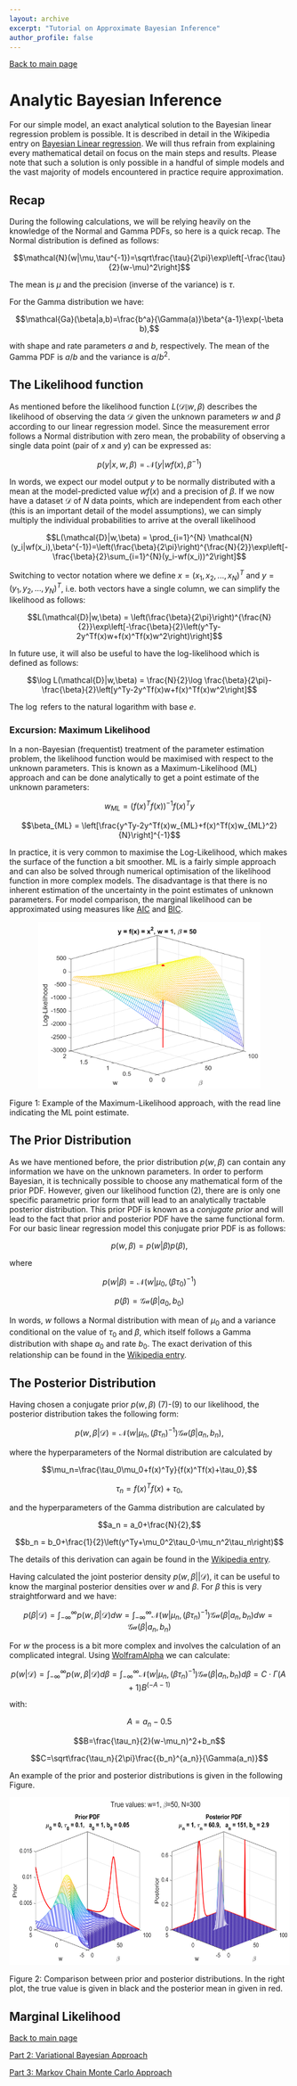 ```yaml
---
layout: archive
excerpt: "Tutorial on Approximate Bayesian Inference"
author_profile: false
---
```

[Back to main page](bayesian_inference.md)

# Analytic Bayesian Inference

For our simple model, an exact analytical solution to the Bayesian linear regression problem is possible. It is described in detail in the Wikipedia entry on [Bayesian Linear regression](https://en.wikipedia.org/wiki/Bayesian_linear_regression). We will thus refrain from explaining every mathematical detail on focus on the main steps and results. Please note that such a solution is only possible in a handful of simple models and the vast majority of models encountered in practice require approximation.

## Recap

During the following calculations, we will be relying heavily on the knowledge of the Normal and Gamma PDFs, so here is a quick recap. The Normal distribution is defined as follows:

$$\mathcal{N}(w|\mu,\tau^{-1})=\sqrt\frac{\tau}{2\pi}\exp\left[-\frac{\tau}{2}(w-\mu)^2\right]$$

The mean is $\mu$ and the precision (inverse of the variance) is $\tau$.

For the Gamma distribution we have:

$$\mathcal{Ga}(\beta|a,b)=\frac{b^a}{\Gamma(a)}\beta^{a-1}\exp(-\beta b),$$

with shape and rate parameters $a$ and $b$, respectively. The mean of the Gamma PDF is $a/b$ and the variance is $a/b^2$.

## The Likelihood function

As mentioned before the likelihood function $L(\mathcal{D}\|w,\beta)$ describes the likelihood of observing the data $\mathcal{D}$ given the unknown parameters $w$ and $\beta$ according to our linear regression model. Since the measurement error follows a Normal distribution with zero mean, the probability of observing a single data point (pair of $x$ and $y$) can be expressed as:

$$p(y|x,w,\beta) = \mathcal{N}(y|wf(x),\beta^{-1})$$

In words, we expect our model output $y$ to be normally distributed with a mean at the model-predicted value $wf(x)$ and a precision of $\beta$. If we now have a dataset $\mathcal{D}$ of $N$ data points, which are independent from each other (this is an important detail of the model assumptions), we can simply multiply the individual probabilities to arrive at the overall likelihood

$$L(\mathcal{D}|w,\beta) = \prod_{i=1}^{N} \mathcal{N}(y_i|wf(x_i),\beta^{-1})=\left(\frac{\beta}{2\pi}\right)^{\frac{N}{2}}\exp\left[-\frac{\beta}{2}\sum_{i=1}^{N}(y_i-wf(x_i))^2\right]$$

Switching to vector notation where we define $x=(x_1,x_2,...,x_N)^T$ and $y=(y_1,y_2,...,y_N)^T$, i.e. both vectors have a single column, we can simplify the likelihood as follows:

$$L(\mathcal{D}|w,\beta) = \left(\frac{\beta}{2\pi}\right)^{\frac{N}{2}}\exp\left[-\frac{\beta}{2}\left(y^Ty-2y^Tf(x)w+f(x)^Tf(x)w^2\right)\right]$$

In future use, it will also be useful to have the log-likelihood which is defined as follows:

$$\log L(\mathcal{D}|w,\beta) = \frac{N}{2}\log \frac{\beta}{2\pi}-\frac{\beta}{2}\left[y^Ty-2y^Tf(x)w+f(x)^Tf(x)w^2\right]$$

The $\log$ refers to the natural logarithm with base $e$.

### Excursion: Maximum Likelihood

In a non-Bayesian (frequentist) treatment of the parameter estimation problem, the likelihood function would be maximised with respect to the unknown parameters. This is known as a Maximum-Likelihood (ML) approach and can be done analytically to get a point estimate of the unknown parameters:

$$w_{ML} = \left(f(x)^Tf(x)\right)^{-1}f(x)^Ty$$

$$\beta_{ML} = \left[\frac{y^Ty-2y^Tf(x)w_{ML}+f(x)^Tf(x)w_{ML}^2}{N}\right]^{-1}$$

In practice, it is very common to maximise the Log-Likelihood, which makes the surface of the function a bit smoother. ML is a fairly simple approach and can also be solved through numerical optimisation of the likelihood function in more complex models. The disadvantage is that there is no inherent estimation of the uncertainty in the point estimates of unknown parameters. For model comparison, the marginal likelihood can be approximated using measures like [AIC](https://en.wikipedia.org/wiki/Akaike_information_criterion) and [BIC](https://en.wikipedia.org/wiki/Bayesian_information_criterion).

<center><img src="/_pages/Bayesian_Inference/logL.png" width="400" height="300"></center>

Figure 1: Example of the Maximum-Likelihood approach, with the read line indicating the ML point estimate.

## The Prior Distribution

As we have mentioned before, the prior distribution $p(w,\beta)$ can contain any information we have on the unknown parameters. In order to perform Bayesian, it is technically possible to choose any mathematical form of the prior PDF. However, given our likelihood function (2), there are is only one specific parametric prior form that will lead to an analytically tractable posterior distribution. This prior PDF is known as a *conjugate prior* and will lead to the fact that prior and posterior PDF have the same functional form. For our basic linear regression model this conjugate prior PDF is as follows:

$$p(w,\beta) = p(w|\beta)p(\beta),$$

where

$$p(w|\beta)=\mathcal{N}(w|\mu_0,(\beta \tau_0)^{-1})$$

$$p(\beta)=\mathcal{Ga}(\beta|a_0,b_0)$$

In words, $w$ follows a Normal distribution with mean of $\mu_0$ and a variance conditional on the value of $\tau_0$ and $\beta$, which itself follows a Gamma distribution with shape $a_0$ and rate $b_0$. The exact derivation of this relationship can be found in the [Wikipedia entry](https://en.wikipedia.org/wiki/Bayesian_linear_regression).

## The Posterior Distribution

Having chosen a conjugate prior $p(w,\beta)$ (7)-(9) to our likelihood, the posterior distribution takes the following form:

$$p(w,\beta|\mathcal{D}) = \mathcal{N}(w|\mu_n,(\beta \tau_n)^{-1})\mathcal{Ga}(\beta|a_n,b_n),$$

where the hyperparameters of the Normal distribution are calculated by

$$\mu_n=\frac{\tau_0\mu_0+f(x)^Ty}{f(x)^Tf(x)+\tau_0},$$

$$\tau_n=f(x)^Tf(x)+\tau_0,$$

and the hyperparameters of the Gamma distribution are calculated by

$$a_n = a_0+\frac{N}{2},$$

$$b_n = b_0+\frac{1}{2}\left(y^Ty+\mu_0^2\tau_0-\mu_n^2\tau_n\right)$$

The details of this derivation can again be found in the [Wikipedia entry](https://en.wikipedia.org/wiki/Bayesian_linear_regression). 

Having calculated the joint posterior density $p(w,\beta||\mathcal{D})$, it can be useful to know the marginal posterior densities over $w$ and $\beta$. For $\beta$ this is very straightforward and we have:

$$p(\beta|\mathcal{D})=\int_{-\infty}^{\infty}p(w,\beta|\mathcal{D})dw=\int_{-\infty}^{\infty}\mathcal{N}(w|\mu_n,(\beta \tau_n)^{-1})\mathcal{Ga}(\beta|a_n,b_n)dw=\mathcal{Ga}(\beta|a_n,b_n)$$

For $w$ the process is a bit more complex and involves the calculation of an complicated integral. Using [WolframAlpha](https://www.wolframalpha.com/) we can calculate:

$$p(w|\mathcal{D})=\int_{-\infty}^{\infty}p(w,\beta|\mathcal{D})d\beta=\int_{-\infty}^{\infty}\mathcal{N}(w|\mu_n,(\beta \tau_n)^{-1})\mathcal{Ga}(\beta|a_n,b_n)d\beta=C\cdot\Gamma(A+1)B^{(-A-1)}$$

with:

$$A=a_n-0.5$$

$$B=\frac{\tau_n}{2}(w-\mu_n)^2+b_n$$

$$C=\sqrt\frac{\tau_n}{2\pi}\frac{{b_n}^{a_n}}{\Gamma(a_n)}$$

An example of the prior and posterior distributions is given in the following Figure.

<center><img src="/_pages/Bayesian_Inference/true_prior_post.png" width="600" height="300"></center>

Figure 2: Comparison between prior and posterior distributions. In the right plot, the true value is given in black and the posterior mean in given in red. 

## Marginal Likelihood

[Back to main page](bayesian_inference.md)

[Part 2: Variational Bayesian Approach](BI_VB.md)

[Part 3: Markov Chain Monte Carlo Approach](BI_MCMC.md)



